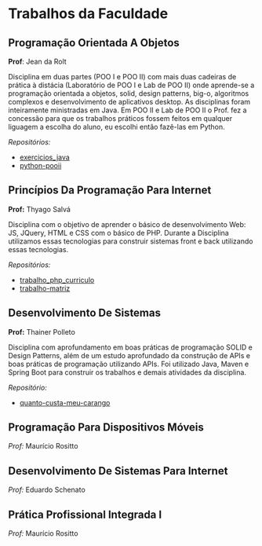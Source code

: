 # Trabalhos da Faculdade

## Programação Orientada A Objetos
**Prof**: Jean da Rolt

Disciplina em duas partes (POO I e POO II) com mais duas cadeiras de prática à distácia (Laboratório de POO I e Lab de POO II) onde aprende-se a programação orientada a objetos, solid, design patterns, big-o, algoritmos complexos e desenvolvimento de aplicativos desktop. As disciplinas foram inteiramente ministradas em Java. Em POO II e Lab de POO II o Prof. fez a concessão para que os trabalhos práticos fossem feitos em qualquer liguagem a escolha do aluno, eu escolhi então fazê-las em Python. 

*Repositórios:*
- [exercicios_java](https://github.com/Camilotk/exercicios_java)
- [python-pooii](https://github.com/Camilotk/python-pooii)

## Princípios Da Programação Para Internet
**Prof:** Thyago Salvá

Disciplina com o objetivo de aprender o básico de desenvolvimento Web: JS, JQuery, HTML e CSS com o básico de PHP. Durante a Disciplina utilizamos essas tecnologias para construir sistemas front e back utilizando essas tecnologias.

*Repositórios:*
- [trabalho_php_curriculo](https://github.com/Camilotk/trabalho_php_curriculo)
- [trabalho-matriz](https://github.com/Camilotk/trabalho-matriz)

## Desenvolvimento De Sistemas
**Prof:** Thainer Polleto

Disciplina com aprofundamento em boas práticas de programação SOLID e Design Patterns, além de um estudo aprofundado da construção de APIs e boas práticas de programação utilizando APIs. Foi utilizado Java, Maven e Spring Boot para construir os trabalhos e demais atividades da disciplina. 

*Repositório:*
- [quanto-custa-meu-carango](https://github.com/Camilotk/quanto-custa-meu-carango)

## Programação Para Dispositivos Móveis
*Prof:* Maurício Rositto
## Desenvolvimento De Sistemas Para Internet
*Prof:* Eduardo Schenato
## Prática Profissional Integrada I
*Prof:* Maurício Rositto
